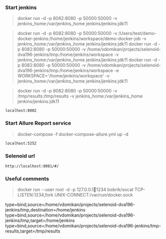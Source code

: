 ### Start jenkins

> docker run -d -p 8082:8080 -p 50000:50000 -v jenkins_home:/var/jenkins_home jenkins/jenkins:jdk11

> docker run -d -p 8082:8080 -p 50000:50000 -v /Users/test/demo-docker-jenkins:/home/jenkins/workspace/demo-docker-job -v jenkins_home:/var/jenkins_home jenkins/jenkins:jdk11
> docker run -d -p 8082:8080 -p 50000:50000 -v /home/vdomikan/projects/selenoid-dva196-jenkins/tmp:/home/jenkins/workspace -v jenkins_home:/var/jenkins_home jenkins/jenkins:jdk11
> docker run -d -p 8082:8080 -p 50000:50000 -v /home/vdomikan/projects/selenoid-dva196-jenkins/tmp:/home/jenkins/workspace -e WORKSPACE='/home/jenkins/workspace' -v jenkins_home:/var/jenkins_home jenkins/jenkins:jdk11

> docker run -d -p 8082:8080 -p 50000:50000 -v /tmp/results:/tmp/results -v jenkins_home:/var/jenkins_home jenkins/jenkins:jdk11

```
localhost:8082
```

### Start Allure Report service

> docker-compose -f docker-compose-allure.yml up -d

```
localhost:5252
```

### Selenoid url

```
http://localhost:8081/#/
```


### Useful comments

> docker run --user root -d -p 127.0.0.1:1234:1234 bobrik/socat TCP-LISTEN:1234,fork UNIX-CONNECT:/var/run/docker.sock

type=bind,source=/home/vdomikan/projects/selenoid-dva196-jenkins/tmp,destination=/home/jenkins
type=bind,source=/home/vdomikan/projects/selenoid-dva196-jenkins/tmp,target=/home/jenkins
type=bind,source=/home/vdomikan/projects/selenoid-dva196-jenkins/tmp-results,target=/tmp/results